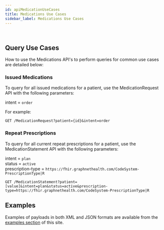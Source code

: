 ```yaml
---
id: apiMedicationUseCases
title: Medications Use Cases
sidebar_label: Medications Use Cases
---
```

 
## Query Use Cases
How to use the Medications API's to perform queries for common use cases are detailed below: 

### Issued Medications
To query for all issued medications for a patient, use the MedicationRequest API with the following parameters:
 
intent = `order`  

For example:

```http
GET /MedicationRequest?patient={id}&intent=order
```

### Repeat Prescriptions
To query for all current repeat prescriptions for a patient, use the MedicationStatement API with the following parameters:

intent = `plan`  
status = `active`  
prescription-type = `https://fhir.graphnethealth.com/CodeSystem-PrescriptionType|R`  

```http
GET /MedicationStatement?patient=[value]&intent=plan&status=active&prescription-type=https://fhir.graphnethealth.com/CodeSystem-PrescriptionType|R
```

## Examples

Examples of payloads in both XML and JSON formats are available from the [examples section](../examples/exampleOverview) of this site.
